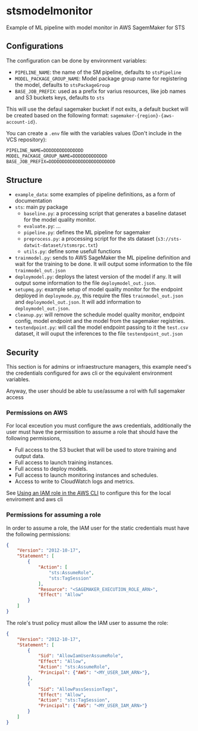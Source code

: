 # stsmodelmonitor

Example of ML pipeline with model monitor in AWS SagemMaker for STS

## Configurations

The configuration can be done by environment variables:

- `PIPELINE_NAME`: the name of the SM pipeline, defaults to `stsPipeline`
- `MODEL_PACKAGE_GROUP_NAME`: Model package group name for registering the model, defaults to `stsPackageGroup`
- `BASE_JOB_PREFIX`: used as a prefix for varius resources, like job names and S3 buckets keys, defaults to `sts`

This will use the defaul sagemaker bucket if not exits, a default bucket will be created based on the following format: `sagemaker-{region}-{aws-account-id}`.

You can create a `.env` file with the variables values (Don't include in the VCS repository):

```txt
PIPELINE_NAME=DDDDDDDDDDDDDDD
MODEL_PACKAGE_GROUP_NAME=DDDDDDDDDDDDD
BASE_JOB_PREFIX=DDDDDDDDDDDDDDDDDDDDDDDDD
```

## Structure

- `example_data`: some examples of pipeline definitions, as a form of documentation
- `sts`: main py package
  - `baseline.py`: a processing script that generates a baseline dataset for the model quality monitor.
  - `evaluate.py`: ...
  - `pipeline.py`: defines the ML  pipeline for sagemaker
  - `preprocess.py`: a processing script for the sts dataset (`s3://sts-datwit-dataset/stsmsrpc.txt`)
  - `utils.py`: define some usefull functions
- `trainmodel.py`: sends to AWS SageMaker the ML pipeline definition and wait for the training to be done. It will output some information to the file `trainmodel_out.json`
- `deploymodel.py`: deploys the latest version of the model if any. It will output some information to the file `deploymodel_out.json`.
- `setupmq.py`: example setup of model quality monitor for the endpoint deployed in `deploymode.py`, this require the files `trainmodel_out.json` and `deploymodel_out.json`. It will add information to `deploymodel_out.json`.
- `cleanup.py`: will remove the schedule model quality monitor, endpoint config, model endpoint and the model from the sagemaker registries.
- `testendpoint.py`: will call the model endpoint passing to it the `test.csv` dataset, it will ouput the inferences to the file `testendpoint_out.json`

## Security

This section is for admins or infraestructure managers, this example need's
the credentials configured for aws cli or the equivalent environment variables.

Anyway, the user should be able tu use/assume a rol with full sagemaker access

### Permissions on AWS

For local exceution you must configure the aws credentials, additionally the user must have the permissition to assume a role that should have the following permissions,

- Full access to the S3 bucket that will be used to store training and output data.
- Full access to launch training instances.
- Full access to deploy models.
- Full access to launch monitoring instances and schedules.
- Access to write to CloudWatch logs and metrics.

See [Using an IAM role in the AWS CLI](https://docs.aws.amazon.com/cli/latest/userguide/cli-configure-role.html) to configure this for the local enviroment and aws cli

### Permissions for assuming a role

In order to assume a role, the IAM user for the static credentials must have the following permissions:

```json
{
    "Version": "2012-10-17",
    "Statement": [
        {
            "Action": [
                "sts:AssumeRole",
                "sts:TagSession"
            ],
            "Resource": "<SAGEMAKER_EXECUTION_ROLE_ARN>",
            "Effect": "Allow"
        }
    ]
}
```

The role's trust policy must allow the IAM user to assume the role:

```json
{
    "Version": "2012-10-17",
    "Statement": [
        {
            "Sid": "AllowIamUserAssumeRole",
            "Effect": "Allow",
            "Action": "sts:AssumeRole",
            "Principal": {"AWS": "<MY_USER_IAM_ARN>"},
        },
        {
            "Sid": "AllowPassSessionTags",
            "Effect": "Allow",
            "Action": "sts:TagSession",
            "Principal": {"AWS": "<MY_USER_IAM_ARN>"}
        }
    ]
}
```
